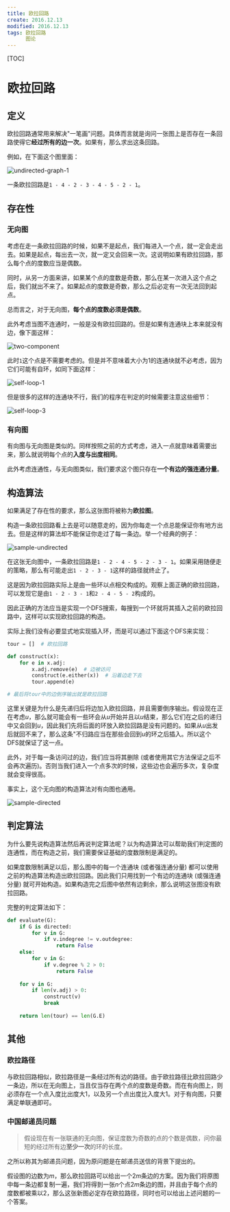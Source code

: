 ```yaml
---
title: 欧拉回路
create: 2016.12.13
modified: 2016.12.13
tags: 欧拉回路
      图论
---
```


[TOC]
# 欧拉回路
## 定义
欧拉回路通常用来解决"一笔画"问题。具体而言就是询问一张图上是否存在一条回路使得它**经过所有的边一次**。如果有，那么求出这条回路。

例如，在下面这个图里面：

![undirected-graph-1](https://git.oschina.net/riteme/blogimg/raw/master/eular-tour/undirected-graph-1.svg)

一条欧拉回路是`1 - 4 - 2 - 3 - 4 - 5 - 2 - 1`。

## 存在性
### 无向图
考虑在走一条欧拉回路的时候，如果不是起点，我们每进入一个点，就一定会走出去。如果是起点，每出去一次，就一定又会回来一次。这说明如果有欧拉回路，那么每个点的度数应当是偶数。

同时，从另一方面来讲，如果某个点的度数是奇数，那么在某一次进入这个点之后，我们就出不来了。如果起点的度数是奇数，那么之后必定有一次无法回到起点。

总而言之，对于无向图，**每个点的度数必须是偶数**。

此外考虑当图不连通时，一般是没有欧拉回路的。但是如果有连通块上本来就没有边，像下面这样：

![two-component](https://git.oschina.net/riteme/blogimg/raw/master/eular-tour/two-component.svg)

此时`1`这个点是不需要考虑的。但是并不意味着大小为$1$的连通块就不必考虑，因为它们可能有自环，如同下面这样：

![self-loop-1](https://git.oschina.net/riteme/blogimg/raw/master/eular-tour/self-loop-1.svg)

但是很多的这样的连通块不行，我们的程序在判定的时候需要注意这些细节：

![self-loop-3](https://git.oschina.net/riteme/blogimg/raw/master/eular-tour/self-loop-3.svg)

### 有向图
有向图与无向图是类似的。同样按照之前的方式考虑，进入一点就意味着需要出来，那么就说明每个点的**入度与出度相同**。

此外考虑连通性，与无向图类似，我们要求这个图只存在**一个有边的强连通分量**。

## 构造算法
如果满足了存在性的要求，那么这张图将被称为**欧拉图**。

构造一条欧拉回路看上去是可以随意走的，因为你每走一个点总能保证你有地方出去。但是这样的算法却不能保证你走过了每一条边。举一个经典的例子：

![sample-undirected](https://git.oschina.net/riteme/blogimg/raw/master/eular-tour/sample-undirected.svg)

在这张无向图中，一条欧拉回路是`1 - 2 - 4 - 5 - 2 - 3 - 1`。如果采用随便走的策略，那么有可能走出`1 - 2 - 3 - 1`这样的路径就终止了。

这是因为欧拉回路实际上是由一些环以点相交构成的。观察上面正确的欧拉回路，可以发现它是由`1 - 2 - 3 - 1`和`2 - 4 - 5 - 2`构成的。

因此正确的方法应当是实现一个DFS搜索，每搜到一个环就将其插入之前的欧拉回路中，这样可以实现欧拉回路的构造。

实际上我们没有必要显式地实现插入环，而是可以通过下面这个DFS来实现：

```python
tour = []  # 欧拉回路

def construct(x):
    for e in x.adj:
        x.adj.remove(e)  # 边被访问
        construct(e.either(x))  # 沿着边走下去
        tour.append(e)

# 最后将tour中的边倒序输出就是欧拉回路
```

这里关键是为什么是先递归后将边加入欧拉回路，并且需要倒序输出。假设现在正在考虑$u$，那么就可能会有一些环会从$u$开始并且以$u$结束，那么它们在之后的递归中又会回到$u$，因此我们先将后面的环放入欧拉回路是没有问题的。如果从$u$出发后就回不来了，那么这条"不归路应当在那些会回到$u$的环之后插入。所以这个DFS就保证了这一点。

此外，对于每一条访问过的边，我们应当将其删除 (或者使用其它方法保证之后不会再次遍历)。否则当我们进入一个点多次的时候，这些边也会遍历多次，复杂度就会变得很高。

事实上，这个无向图的构造算法对有向图也通用。

![sample-directed](https://git.oschina.net/riteme/blogimg/raw/master/eular-tour/sample-directed.svg)

## 判定算法
为什么要先说构造算法然后再说判定算法呢？以为构造算法可以帮助我们判定图的连通性，而在构造之前，我们需要保证基础的度数限制是满足的。

如果度数限制满足以后，那么图中的每一个连通块 (或者强连通分量) 都可以使用之前的构造算法构造出欧拉回路。因此我们只用找到一个有边的连通块 (或强连通分量) 就可开始构造。如果构造完之后图中依然有边剩余，那么说明这张图没有欧拉回路。

完整的判定算法如下：

```python
def evaluate(G):
    if G is directed:
        for v in G:
            if v.indegree != v.outdegree:
                return False
    else:
        for v in G:
            if v.degree % 2 > 0:
                return False
    
    for v in G:
        if len(v.adj) > 0:
            construct(v)
            break
    
    return len(tour) == len(G.E)
```

## 其他
### 欧拉路径
与欧拉回路相似，欧拉路径是一条经过所有边的路径。由于欧拉路径比欧拉回路少一条边，所以在无向图上，当且仅当存在两个点的度数是奇数。而在有向图上，则必须存在一个点入度比出度大$1$，以及另一个点出度比入度大$1$。对于有向图，只要满足单联通即可。

### 中国邮递员问题
> 假设现在有一张联通的无向图，保证度数为奇数的点的个数是偶数，问你最短的经过所有边**至少一次**的环的长度。

之所以称其为邮递员问题，因为原问题是在邮递员送信的背景下提出的。

假设图的边数为$m$，那么欧拉回路可以给出一个$2m$条边的方案。因为我们将原图中每一条边都复制一遍，我们将得到一张$n$个点$2m$条边的图，并且由于每个点的度数都被乘以$2$，那么这张新图必定存在欧拉路径，同时也可以给出上述问题的一个答案。
